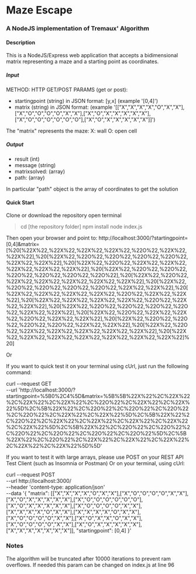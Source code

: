 # Maze Escape

### A NodeJS implementation of Tremaux' Algorithm

#### Description

This is a NodeJS/Express web application that accepts a bidimensional matrix representing a maze and a starting point as coordinates.

##### Input

METHOD: HTTP GET/POST
PARAMS (get or post): 
- startingpoint (string) in JSON format: [y,x] (example '[0,4]')
- matrix (string) in JSON format: (example '[["X","X","X","X","O","X","X"],["X","O","O","O","O","X","X"],["X","O","X","X","X","X","X"],["X","O","O","O","O","O","O"],["X","O","X","X","X","X","X"]]')

The "matrix" represents the maze:
X: wall
O: open cell

##### Output

- result (int)
- message (string)
- matrixsolved: (array)
- path: (array)

In particular "path" object is the array of coordinates to get the solution



#### Quick Start

Clone or download the repository
open terminal
> cd [the repository folder]
> npm install
> node index.js

Then open your browser and point to:
http://localhost:3000/?startingpoint=[0,4]&matrix=[%20[%22X%22,%22X%22,%22X%22,%22X%22,%22O%22,%22X%22,%22X%22],%20[%22X%22,%22O%22,%22O%22,%22O%22,%22O%22,%22X%22,%22X%22],%20[%22X%22,%22O%22,%22X%22,%22X%22,%22X%22,%22X%22,%22X%22],%20[%22X%22,%22O%22,%22O%22,%22O%22,%22O%22,%22O%22,%22O%22],%20[%22X%22,%22O%22,%22X%22,%22X%22,%22X%22,%22X%22,%22X%22],%20[%22X%22,%22O%22,%22O%22,%22O%22,%22O%22,%22X%22,%22X%22],%20[%22X%22,%22X%22,%22X%22,%22X%22,%22O%22,%22X%22,%22X%22],%20[%22X%22,%22X%22,%22X%22,%22X%22,%22O%22,%22X%22,%22X%22],%20[%22X%22,%22O%22,%22O%22,%22O%22,%22O%22,%22X%22,%22X%22],%20[%22X%22,%22O%22,%22X%22,%22X%22,%22O%22,%22X%22,%22X%22],%20[%22X%22,%22O%22,%22O%22,%22O%22,%22O%22,%22X%22,%22X%22],%20[%22X%22,%22O%22,%22X%22,%22X%22,%22X%22,%22X%22,%22X%22],%20[%22X%22,%22X%22,%22X%22,%22X%22,%22X%22,%22X%22,%22X%22]%20]

Or

If you want to quick test it on your terminal using cUrl, just run the following command:

curl --request GET \
--url 'http://localhost:3000/?startingpoint=%5B0%2C4%5D&matrix=%5B%5B%22X%22%2C%22X%22%2C%22X%22%2C%22X%22%2C%22O%22%2C%22X%22%2C%22X%22%5D%2C%5B%22X%22%2C%22O%22%2C%22O%22%2C%22O%22%2C%22O%22%2C%22X%22%2C%22X%22%5D%2C%5B%22X%22%2C%22O%22%2C%22X%22%2C%22X%22%2C%22X%22%2C%22X%22%2C%22X%22%5D%2C%5B%22X%22%2C%22O%22%2C%22O%22%2C%22O%22%2C%22O%22%2C%22O%22%2C%22O%22%5D%2C%5B%22X%22%2C%22O%22%2C%22X%22%2C%22X%22%2C%22X%22%2C%22X%22%2C%22X%22%5D%5D'


If you want to test it with large arrays, please use POST on your REST API Test Client (such as Insomnia or Postman)
Or on your terminal, using cUrl:


curl --request POST \
  --url http://localhost:3000/ \
  --header 'content-type: application/json' \
  --data '{
	"matrix": [["X","X","X","X","O","X","X"],["X","O","O","O","O","X","X"],["X","O","X","X","X","X","X"],["X","O","O","O","O","O","O"],["X","O","X","X","X","X","X"],["X","O","O","O","O","X","X"],["X","X","X","X","O","X","X"],["X","X","X","X","O","X","X"],["X","O","O","O","O","X","X"],["X","O","X","X","O","X","X"],["X","O","O","O","O","X","X"],["X","O","X","X","X","X","X"],["X","X","X","X","X","X","X"]],
	"startingpoint": [0,4]
}'


### Notes

The algorithm will be truncated after 10000 iterations to prevent ram overflows.
If needed this param can be changed on index.js at line 96

